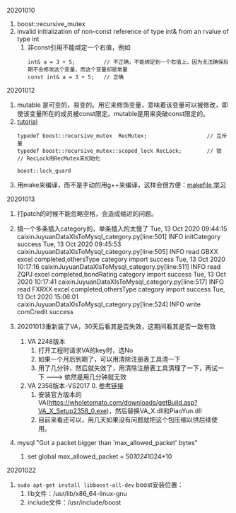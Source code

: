 20201010
1. boost::recursive_mutex
2. invalid initialization of non-const reference of type int& from an rvalue of type int
    1. 非const引用不能绑定一个右值，例如
        ```
        int& a = 3 + 5;         // 不正确，不能绑定到一个右值上，因为无法确保后期不会修改这个变量，而这个变量却是常量
        const int& a = 3 + 5;   // 正确
        ```
        
20201012
1. mutable 是可变的，易变的。用它来修饰变量，意味着该变量可以被修改，即使该变量所在的成员被const限定。mutable是用来突破const限定的。
2.  [tutorial](https://www.boost.org/doc/libs/1_74_0/doc/html/thread/synchronization.html#thread.synchronization.mutex_types)
    ```
    typedef boost::recursive_mutex  RecMutex;                   // 互斥量
    typedef boost::recursive_mutex::scoped_lock RecLock;        // 锁
    // RecLock用RecMutex来初始化
    ```
    ```
    boost::lock_guard
    ```
3. 用make来编译，而不是手动的用g++来编译，这样会很方便：[makefile 学习](https://blog.csdn.net/wcl199274/article/details/39140459?utm_medium=distribute.pc_relevant_t0.none-task-blog-BlogCommendFromMachineLearnPai2-1.channel_param&depth_1-utm_source=distribute.pc_relevant_t0.none-task-blog-BlogCommendFromMachineLearnPai2-1.channel_param)

20201013
1. 打patch的时候不能忽略空格，会造成缩进的问题。
2. 搞一个多条插入category的，单条插入的太慢了
Tue, 13 Oct 2020 09:44:15 caixinJuyuanDataXlsToMysql_category.py[line:501] INFO initCategory success
Tue, 13 Oct 2020 09:45:53 caixinJuyuanDataXlsToMysql_category.py[line:505] INFO read GBXX excel completed,othersType category import success
Tue, 13 Oct 2020 10:17:16 caixinJuyuanDataXlsToMysql_category.py[line:511] INFO read ZQPJ excel completed,bondRating category import success
Tue, 13 Oct 2020 10:17:41 caixinJuyuanDataXlsToMysql_category.py[line:517] INFO read FXRXX excel completed,othersType category import success
Tue, 13 Oct 2020 15:06:01 caixinJuyuanDataXlsToMysql_category.py[line:524] INFO write comCredit success

3. 20201013重新装了VA，30天后看其是否失效，这期间看其是否一致有效
    1. VA 2248版本
        1. 打开工程时请求VA的key时，选No
        2. 如果一个月后到期了，可以用清除注册表工具清一下
        3. 用了几分钟，然后就失效了，用清除注册表工具清理了一下，再试一下 ---> 依然是用几分钟就无效
    2. VA 2358版本-VS2017
        0. [参考链接](https://www.wotianna.com/visualassistx/)
        1. 安装官方版本的VA(https://wholetomato.com/downloads/getBuild.asp?VA_X_Setup2358_0.exe)，然后替换VA_X.dll和PiaoYun.dll
        2. 目前来看还可以，用几天如果没有问题就把这个包压缩以供后续使用。
    
4. mysql "Got a packet bigger than 'max_allowed_packet' bytes"
    1. set global max_allowed_packet = 50*1024*1024*10
    


20201022
1. `sudo apt-get install libboost-all-dev` boost安装位置：
	1. lib文件：/usr/lib/x86_64-linux-gnu
	2. include文件：/usr/include/boost











































